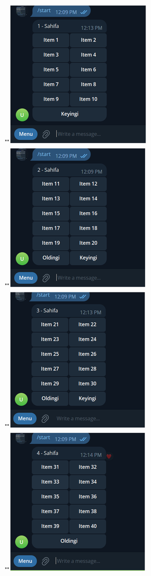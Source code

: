 **
![Pagination](images/1.PNG)


**
![Pagination](images/2.PNG)


**
![Pagination](images/3.PNG)


**
![Pagination](images/4.PNG)